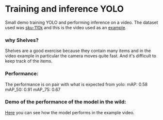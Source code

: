 
# Training and inference YOLO

Small demo training YOLO and performing inference on a video.
The dataset used was [sku-110k](https://docs.ultralytics.com/datasets/detect/sku-110k/) and this is the video used as an [example](https://www.youtube.com/watch?v=G_UPHStsW-4&list=LL&index=1&t=1267s&ab_channel=SouthernASMRSounds).
### why Shelves?
Shelves are a good exercise because they contain many items and in the video example in particular the camera moves quite fast. And it's difficult to keep track of the items.
### Performance:
The performance is on pair with what is expected from yolo: 
mAP: 0.58
mAP_50: 0.91
mAP_75: 0.67

### Demo of the performance of the model in the wild:
[Here](https://youtu.be/K0j1s0mdeR4) you can see how the model performs in the example video.
